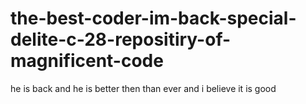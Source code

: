 # the-best-coder-im-back-special-delite-c-28-repositiry-of-magnificent-code
he is back and he is better then than ever and i believe it is good
